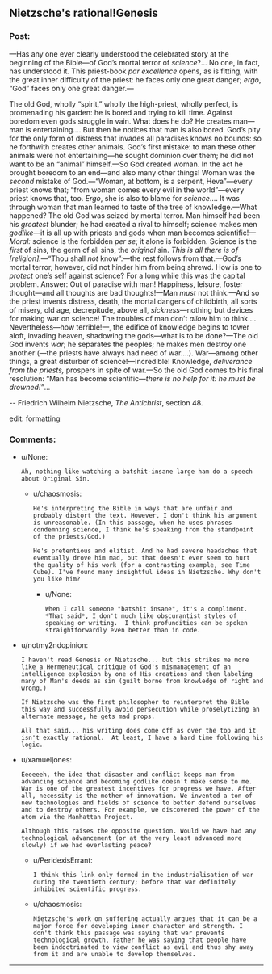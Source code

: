 ## Nietzsche's rational!Genesis

### Post:

—Has any one ever clearly understood the celebrated story at the beginning of the Bible—of God’s mortal terror of *science*?... No one, in fact, has understood it. This priest-book *par excellence* opens, as is fitting, with the great inner difficulty of the priest: he faces only one great danger; *ergo*, “God” faces only one great danger.—

The old God, wholly “spirit,” wholly the high-priest, wholly perfect, is promenading his garden: he is bored and trying to kill time. Against boredom even gods struggle in vain. What does he do? He creates man—man is entertaining.... But then he notices that man is also bored. God’s pity for the only form of distress that invades all paradises knows no bounds: so he forthwith creates other animals. God’s first mistake: to man these other animals were not entertaining—he sought dominion over them; he did not want to be an “animal” himself.—So God created woman. In the act he brought boredom to an end—and also many  other things! Woman was the *second* mistake of God.—“Woman, at bottom, is a serpent, Heva”—every priest knows that; “from woman comes every evil in the world”—every priest knows that, too. *Ergo*, she is also to blame for *science*.... It was through woman that man learned to taste of the tree of knowledge.—What happened? The old God was seized by mortal terror. Man himself had been his *greatest* blunder; he had created a rival to himself; science makes men *godlike*—it is all up with priests and gods when man becomes scientific!—*Moral:* science is the forbidden *per se*; it alone is forbidden. Science is the *first* of sins, the germ of all sins, the *original* sin. *This is all there is of [religion].*—“Thou shall *not* know”:—the rest follows from that.—God’s mortal terror, however, did not hinder him from being shrewd. How is one to *protect* one’s self against science? For a long while this was the capital problem. Answer: Out of paradise with man! Happiness, leisure, foster thought—and all thoughts are bad thoughts!—Man *must* not think.—And so the priest invents distress, death, the mortal dangers of childbirth, all sorts of misery, old age, decrepitude, above all, *sickness*—nothing  but devices for making war on science! The troubles of man don’t *allow* him to think.... Nevertheless—how terrible!—, the edifice of knowledge begins to tower aloft, invading heaven, shadowing the gods—what is to be done?—The old God invents *war*; he separates the peoples; he makes men destroy one another (—the priests have always had need of war....). War—among other things, a great disturber of science!—Incredible! Knowledge, *deliverance from the priests,* prospers in spite of war.—So the old God comes to his final resolution: “Man has become scientific—*there is no help for it: he must be drowned!”*...

  -- Friedrich Wilhelm Nietzsche, *The Antichrist*, section 48.

edit: formatting

### Comments:

- u/None:
  ```
  Ah, nothing like watching a batshit-insane large ham do a speech about Original Sin.
  ```

  - u/chaosmosis:
    ```
    He's interpreting the Bible in ways that are unfair and probably distort the text. However, I don't think his argument is unreasonable. (In this passage, when he uses phrases condemning science, I think he's speaking from the standpoint of the priests/God.)

    He's pretentious and elitist. And he had severe headaches that eventually drove him mad, but that doesn't ever seem to hurt the quality of his work (for a contrasting example, see Time Cube). I've found many insightful ideas in Nietzsche. Why don't you like him?
    ```

    - u/None:
      ```
      When I call someone "batshit insane", it's a compliment.  *That said*, I don't much like obscurantist styles of speaking or writing.  I think profundities can be spoken straightforwardly even better than in code.
      ```

- u/notmy2ndopinion:
  ```
  I haven't read Genesis or Nietzsche... but this strikes me more like a Hermeneutical critique of God's mismanagement of an intelligence explosion by one of His creations and then labeling many of Man's deeds as sin (guilt borne from knowledge of right and wrong.)

  If Nietzsche was the first philosopher to reinterpret the Bible this way and successfully avoid persecution while proselytizing an alternate message, he gets mad props.

  All that said... his writing does come off as over the top and it isn't exactly rational.  At least, I have a hard time following his logic.
  ```

- u/xamueljones:
  ```
  Eeeeeeh, the idea that disaster and conflict keeps man from advancing science and becoming godlike doesn't make sense to me. War is one of the greatest incentives for progress we have. After all, necessity is the mother of innovation. We invented a ton of new technologies and fields of science to better defend ourselves and to destroy others. For example, we discovered the power of the atom via the Manhattan Project.

  Although this raises the opposite question. Would we have had any technological advancement (or at the very least advanced more slowly) if we had everlasting peace?
  ```

  - u/PeridexisErrant:
    ```
    I think this link only formed in the industrialisation of war during the twentieth century; before that war definitely inhibited scientific progress.
    ```

  - u/chaosmosis:
    ```
    Nietzsche's work on suffering actually argues that it can be a major force for developing inner character and strength. I don't think this passage was saying that war prevents technological growth, rather he was saying that people have been indoctrinated to view conflict as evil and thus shy away from it and are unable to develop themselves.
    ```

---

